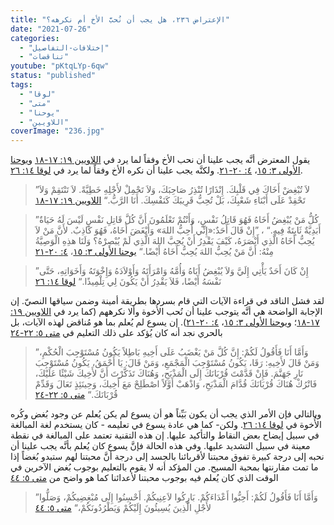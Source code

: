 ```yaml
---
title: "الإعتراض ٢٣٦، هل يجب أن نُحبَّ الأخ أم نكرهه؟"
date: "2021-07-26"
categories:
  - "إختلافات-التفاصيل"
  - "تناقضات"
youtube: "pKtqLYp-6qw"
status: "published"
tags:
  - "لوقا"
  - "متى"
  - "يوحنا"
  - "اللاويين"
coverImage: "236.jpg"
---
```


يقول المعترض أنَّه يجب علينا أن نحب الأخ وفقاً لما يرد في [اللاويين ١٩: ١٧-١٨](https://my.bible.com/bible/101/LEV.19.17-18) و[يوحنا الأولى ٣: ١٥](https://my.bible.com/bible/101/1JN.3.15)، [٤: ٢٠-٢١](https://my.bible.com/bible/101/1JN.4.20-21). ولكنَّه يجب علينا أن نكره الأخ وفقاً لما يرد في [لوقا ١٤: ٢٦](https://my.bible.com/bible/101/LUK.14.26).

> ”لاَ تُبْغِضْ أَخَاكَ فِي قَلْبِكَ. إِنْذَارًا تُنْذِرُ صَاحِبَكَ، وَلاَ تَحْمِلْ لأَجْلِهِ خَطِيَّةً. لاَ تَنْتَقِمْ وَلاَ تَحْقِدْ عَلَى أَبْنَاءِ شَعْبِكَ، بَلْ تُحِبُّ قَرِيبَكَ كَنَفْسِكَ. أَنَا الرَّبُّ.“ [اللاويين ١٩: ١٧-١٨](https://my.bible.com/bible/101/LEV.19.17-18)

> ”كُلُّ مَنْ يُبْغِضُ أَخَاهُ فَهُوَ قَاتِلُ نَفْسٍ، وَأَنْتُمْ تَعْلَمُونَ أَنَّ كُلَّ قَاتِلِ نَفْسٍ لَيْسَ لَهُ حَيَاةٌ أَبَدِيَّةٌ ثَابِتَةٌ فِيهِ.“ ، ”إِنْ قَالَ أَحَدٌ:«إِنِّي أُحِبُّ اللهَ» وَأَبْغَضَ أَخَاهُ، فَهُوَ كَاذِبٌ. لأَنَّ مَنْ لاَ يُحِبُّ أَخَاهُ الَّذِي أَبْصَرَهُ، كَيْفَ يَقْدِرُ أَنْ يُحِبَّ اللهَ الَّذِي لَمْ يُبْصِرْهُ؟ وَلَنَا هذِهِ الْوَصِيَّةُ مِنْهُ: أَنَّ مَنْ يُحِبُّ اللهَ يُحِبُّ أَخَاهُ أَيْضًا.“ [يوحنا الأولى ٣: ١٥](https://my.bible.com/bible/101/1JN.3.15)، [٤: ٢٠-٢١](https://my.bible.com/bible/101/1JN.4.20-21)

> ”إِنْ كَانَ أَحَدٌ يَأْتِي إِلَيَّ وَلاَ يُبْغِضُ أَبَاهُ وَأُمَّهُ وَامْرَأَتَهُ وَأَوْلاَدَهُ وَإِخْوَتَهُ وَأَخَوَاتِهِ، حَتَّى نَفْسَهُ أَيْضًا، فَلاَ يَقْدِرُ أَنْ يَكُونَ لِي تِلْمِيذًا.“ [لوقا ١٤: ٢٦](https://my.bible.com/bible/101/LUK.14.26)

لقد فشل الناقد في قراءة الآيات التي قام بسردها بطريقة أمينة وضمن سياقها النصيّ. إن الإجابة الواضحة هي أنَّه يتوجب علينا أن نُحب الأُخوة وألا نكرههم (كما يرد في [اللاويين ١٩: ١٧-١٨](https://my.bible.com/bible/101/LEV.19.17-18)؛ و[يوحنا الأولى ٣: ١٥](https://my.bible.com/bible/101/1JN.3.15)، [٤: ٢٠-٢١](https://my.bible.com/bible/101/1JN.4.20-21)). إن يسوع لم يُعلم بما هو مُناقض لهذه الآيات، بل بالحري نجد أنه كان يُؤكد على ذلك التعليم في [متى ٥: ٢٢-٢٤](https://my.bible.com/bible/101/MAT.5.22-24)

> ”وَأَمَّا أَنَا فَأَقُولُ لَكُمْ: إِنَّ كُلَّ مَنْ يَغْضَبُ عَلَى أَخِيهِ بَاطِلاً يَكُونُ مُسْتَوْجِبَ الْحُكْمِ، وَمَنْ قَالَ لأَخِيهِ: رَقَا، يَكُونُ مُسْتَوْجِبَ الْمَجْمَعِ، وَمَنْ قَالَ: يَا أَحْمَقُ، يَكُونُ مُسْتَوْجِبَ نَارِ جَهَنَّمَ. فَإِنْ قَدَّمْتَ قُرْبَانَكَ إِلَى الْمَذْبَحِ، وَهُنَاكَ تَذَكَّرْتَ أَنَّ لأَخِيكَ شَيْئًا عَلَيْكَ، فَاتْرُكْ هُنَاكَ قُرْبَانَكَ قُدَّامَ الْمَذْبَحِ، وَاذْهَبْ أَوَّلاً اصْطَلِحْ مَعَ أَخِيكَ، وَحِينَئِذٍ تَعَالَ وَقَدِّمْ قُرْبَانَكَ.“ [متى ٥: ٢٢-٢٤](https://my.bible.com/bible/101/MAT.5.22-24)

وبالتالي فإن الأمر الذي يجب أن يكون بَيِّناً هو أن يسوع لم يكن يُعلم عن وجود بُغض وكُره الأُخوة في [لوقا ١٤: ٢٦](https://my.bible.com/bible/101/LUK.14.26). ولكن- كما هي عادة يسوع في تعليمه - كان يستخدم لغة المبالغة في سبيل إيضاح بعض النقاط والتأكيد عليها. إن هذه التقنية تعتمد على المبالغة في نقطة معينة في سبيل التشديد عليها. وفي هذه الحالة فإنَّ يسوع كان يُعلم بأنَّه يجب علينا أن نحبه إلى درجة كبيرة تفوق محبتنا لأقربائنا بالجسد إلى درجة أنَّ محبتنا لهم ستبدو بُغضاً إذا ما تمت مقارنتها بمحبة المسيح. من المؤكد أنه لا يقوم بالتعليم بوجوب بُغض الآخرين في الوقت الذي كان يُعلم فيه بوجوب محبتنا لأعدائنا كما هو واضح من [متى ٥: ٤٤](https://my.bible.com/bible/101/MAT.5.44)

> ”وَأَمَّا أَنَا فَأَقُولُ لَكُمْ: أَحِبُّوا أَعْدَاءَكُمْ. بَارِكُوا لاَعِنِيكُمْ. أَحْسِنُوا إِلَى مُبْغِضِيكُمْ، وَصَلُّوا لأَجْلِ الَّذِينَ يُسِيئُونَ إِلَيْكُمْ وَيَطْرُدُونَكُمْ،“ [متى ٥: ٤٤](https://my.bible.com/bible/101/MAT.5.44)
